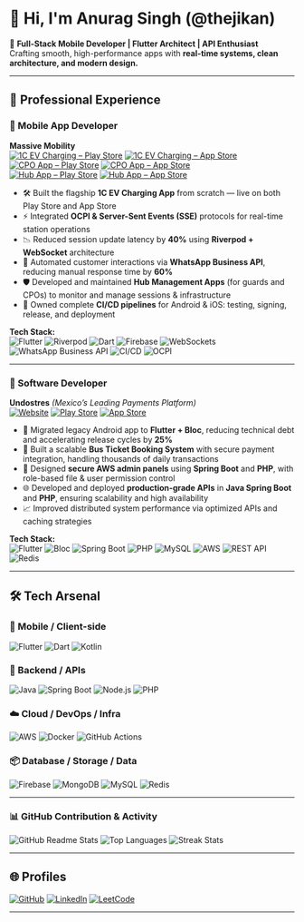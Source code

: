 # 👋 Hi, I'm Anurag Singh (@thejikan)

🎯 **Full-Stack Mobile Developer | Flutter Architect | API Enthusiast**  
Crafting smooth, high-performance apps with **real-time systems, clean architecture, and modern design.**

---

## 💼 Professional Experience

### 🚀 Mobile App Developer  
**Massive Mobility**  
[![1C EV Charging – Play Store](https://img.shields.io/badge/OneCharge-Play_Store-333333?logo=google-play&logoColor=white)](https://play.google.com/store/apps/details?id=in.one.charging&hl=en_IN)  [![1C EV Charging – App Store](https://img.shields.io/badge/OneCharge-App_Store-0D96F6?logo=apple&logoColor=white)](https://apps.apple.com/in/app/1c-ev-charging/id6478754214)  
[![CPO App – Play Store](https://img.shields.io/badge/CPO_App-Play_Store-333333?logo=google-play&logoColor=white)](https://play.google.com/store/apps/details?id=com.one.onec_cpo)  [![CPO App – App Store](https://img.shields.io/badge/CPO_App-App_Store-0D96F6?logo=apple&logoColor=white)](https://apps.apple.com/in/app/1c-cpo/id6744142028)  
[![Hub App – Play Store](https://img.shields.io/badge/Hub_App-Play_Store-333333?logo=google-play&logoColor=white)](https://play.google.com/store/apps/details?id=com.one.onecstation)  [![Hub App – App Store](https://img.shields.io/badge/Hub_App-App_Store-0D96F6?logo=apple&logoColor=white)](https://apps.apple.com/in/app/1c-hub/id6743695532)

- 🛠️ Built the flagship **1C EV Charging App** from scratch — live on both Play Store and App Store  
- ⚡ Integrated **OCPI & Server-Sent Events (SSE)** protocols for real-time station operations  
- 📉 Reduced session update latency by **40%** using **Riverpod + WebSocket** architecture  
- 🤖 Automated customer interactions via **WhatsApp Business API**, reducing manual response time by **60%**  
- 🛡️ Developed and maintained **Hub Management Apps** (for guards and CPOs) to monitor and manage sessions & infrastructure  
- 🚀 Owned complete **CI/CD pipelines** for Android & iOS: testing, signing, release, and deployment  

**Tech Stack:**  
![Flutter](https://img.shields.io/badge/Flutter-02569B?logo=flutter&logoColor=white)  ![Riverpod](https://img.shields.io/badge/Riverpod-02569B?logo=flutter&logoColor=white)  ![Dart](https://img.shields.io/badge/Dart-0175C2?logo=dart&logoColor=white)  ![Firebase](https://img.shields.io/badge/Firebase-FFCA28?logo=firebase&logoColor=black)  ![WebSockets](https://img.shields.io/badge/WebSockets-35495E?logo=websocket&logoColor=white)  ![WhatsApp Business API](https://img.shields.io/badge/WhatsApp%20API-25D366?logo=whatsapp&logoColor=white)  ![CI/CD](https://img.shields.io/badge/CI%2FCD-007ACC?logo=azure-pipelines&logoColor=white)  ![OCPI](https://img.shields.io/badge/OCPI-FF6F00?style=flat)

---

### 🧠 Software Developer  
**Undostres** *(Mexico’s Leading Payments Platform)*  
[![Website](https://img.shields.io/badge/Website-000000?logo=Google-Chrome&logoColor=white)](https://undostres.com.mx)  [![Play Store](https://img.shields.io/badge/Play%20Store-333333?logo=google-play&logoColor=white)](https://play.google.com/store/apps/details?id=www.undostres.com.mx&hl=en_IN)  [![App Store](https://img.shields.io/badge/App%20Store-0D96F6?logo=apple&logoColor=white)](https://apps.apple.com/mx/app/undostres-recargas-y-pagos/id1375793322)

- 🔁 Migrated legacy Android app to **Flutter + Bloc**, reducing technical debt and accelerating release cycles by **25%**  
- 🚌 Built a scalable **Bus Ticket Booking System** with secure payment integration, handling thousands of daily transactions  
- 🔐 Designed **secure AWS admin panels** using **Spring Boot** and **PHP**, with role-based file & user permission control  
- 🌐 Developed and deployed **production-grade APIs** in **Java Spring Boot** and **PHP**, ensuring scalability and high availability  
- 📈 Improved distributed system performance via optimized APIs and caching strategies  

**Tech Stack:**  
![Flutter](https://img.shields.io/badge/Flutter-02569B?logo=flutter&logoColor=white)  ![Bloc](https://img.shields.io/badge/Bloc-0175C2?logo=dart&logoColor=white)  ![Spring Boot](https://img.shields.io/badge/Spring%20Boot-6DB33F?logo=spring-boot&logoColor=white)  ![PHP](https://img.shields.io/badge/PHP-777BB4?logo=php&logoColor=white)  ![MySQL](https://img.shields.io/badge/MySQL-4479A1?logo=mysql&logoColor=white)  ![AWS](https://img.shields.io/badge/AWS-232F3E?logo=amazon-aws&logoColor=white)  ![REST API](https://img.shields.io/badge/REST%20API-6DB33F?logo=api&logoColor=white)  ![Redis](https://img.shields.io/badge/Redis-DC382D?logo=redis&logoColor=white)

---

## 🛠️ Tech Arsenal

### 📱 Mobile / Client-side  
![Flutter](https://img.shields.io/badge/Flutter-02569B?logo=flutter&logoColor=white)  ![Dart](https://img.shields.io/badge/Dart-0175C2?logo=dart&logoColor=white)  ![Kotlin](https://img.shields.io/badge/Kotlin-0095D5?logo=kotlin&logoColor=white)

### 🧰 Backend / APIs  
![Java](https://img.shields.io/badge/Java-007396?logo=java&logoColor=white)  ![Spring Boot](https://img.shields.io/badge/Spring_Boot-6DB33F?logo=spring&logoColor=white)  ![Node.js](https://img.shields.io/badge/Node.js-43853D?logo=node.js&logoColor=white)  ![PHP](https://img.shields.io/badge/PHP-777BB4?logo=php&logoColor=white)

### ☁️ Cloud / DevOps / Infra  
![AWS](https://img.shields.io/badge/AWS-FF9900?logo=amazon-aws&logoColor=white)  ![Docker](https://img.shields.io/badge/Docker-2496ED?logo=docker&logoColor=white)  ![GitHub Actions](https://img.shields.io/badge/GitHub_Actions-2088FF?logo=githubactions&logoColor=white)

### 📦 Database / Storage / Data  
![Firebase](https://img.shields.io/badge/Firebase-FFCA28?logo=firebase&logoColor=black)  ![MongoDB](https://img.shields.io/badge/MongoDB-47A248?logo=mongodb&logoColor=white)  ![MySQL](https://img.shields.io/badge/MySQL-005C84?logo=mysql&logoColor=white)  ![Redis](https://img.shields.io/badge/Redis-DC382D?logo=redis&logoColor=white)

---

### 📊 GitHub Contribution & Activity

![GitHub Readme Stats](https://github-readme-stats.vercel.app/api?username=thejikan&show_icons=true&theme=radical&count_private=true)  ![Top Languages](https://github-readme-stats.vercel.app/api/top-langs/?username=thejikan&layout=compact&theme=radical)  ![Streak Stats](https://github-readme-streak-stats.herokuapp.com/?user=thejikan&theme=radical)

---

## 🌐 Profiles

[![GitHub](https://img.shields.io/badge/-GitHub-181717?logo=github&logoColor=white&style=for-the-badge)](https://github.com/thejikan)  [![LinkedIn](https://img.shields.io/badge/-LinkedIn-0077B5?logo=linkedin&logoColor=white&style=for-the-badge)](https://www.linkedin.com/in/anurag-singh-a63842172)  [![LeetCode](https://img.shields.io/badge/-LeetCode-FFA116?logo=leetcode&logoColor=black&style=for-the-badge)](https://leetcode.com/u/0kaMi/)

---

